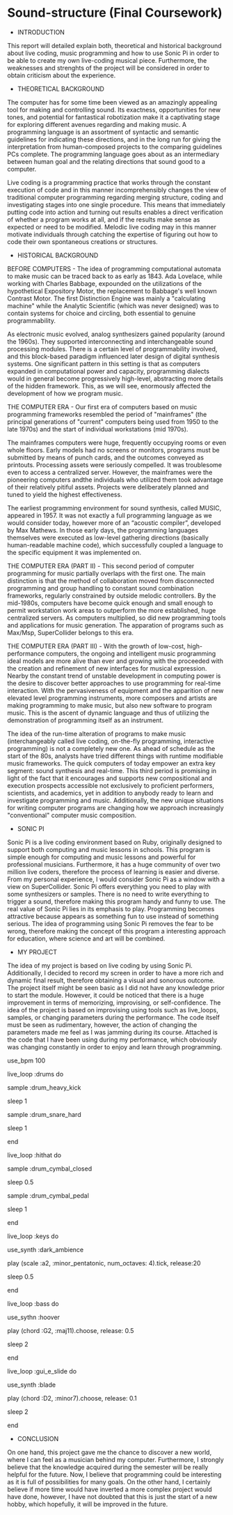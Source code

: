 # Sound-structure (Final Coursework)


- INTRODUCTION

This report will detailed explain both, theoretical and historical background about live coding, music programming and how to use Sonic Pi in order to be able to create my own live-coding musical piece. Furthermore, the weaknesses and strenghts of the project will be considered in order to obtain criticism about the experience.

- THEORETICAL BACKGROUND

The computer has for some time been viewed as an amazingly appealing tool for making and controlling sound. Its exactness, opportunities for new tones, and potential for fantastical robotization make it a captivating stage for exploring different avenues regarding and making music. A programming language is an assortment of syntactic and semantic guidelines for indicating these directions, and in the long run for giving the interpretation from human-composed projects to the comparing guidelines PCs complete. The programming language goes about as an intermediary between human goal and the relating directions that sound good to a computer.

Live coding is a programming practice that works through the constant execution of code and in this manner incomprehensibly changes the view of traditional computer programming regarding merging structure, coding and investigating stages into one single procedure. This means that immediately putting code into action and turning out results enables a direct verification of whether a program works at all, and if the results make sense as expected or need to be modified. Melodic live coding may in this manner motivate individuals through catching the expertise of figuring out how to code their own spontaneous creations or structures.

- HISTORICAL BACKGROUND


BEFORE COMPUTERS - The idea of programming computational automata to make music can be traced back to as early as 1843. Ada Lovelace, while working with Charles Babbage, expounded on the utilizations of the hypothetical Expository Motor, the replacement to Babbage's well known Contrast Motor. The first Distinction Engine was mainly a "calculating machine" while the Analytic Scientific (which was never designed) was to contain systems for choice and circling, both essential to genuine programmability.

As electronic music evolved, analog synthesizers gained popularity (around  the  1960s). They supported interconnecting and interchangeable sound processing modules. There is a  certain level of programmability involved, and this block-based paradigm  influenced later design of digital synthesis systems. One significant pattern in this setting is that as computers expanded in computational power and capacity, programming dialects would in general become progressively high-level, abstracting more details of the hidden framework. This, as we will see, enormously affected the development of how we program music.

THE COMPUTER ERA - Our first era of computers based on music programming frameworks resembled the period of "mainframes" (the principal generations of "current" computers being used from 1950 to the late 1970s) and the start of individual workstations (mid 1970s).

The mainframes computers were huge, frequently occupying rooms or even whole floors. Early models had no screens or monitors, programs must be submitted by means of punch cards, and the outcomes conveyed as printouts. Processing assets were seriously compelled. It was troublesome even to access a centralized server. However,  the mainframes were the pioneering computers andthe individuals who utilized them took advantage of their relatively pitiful assets. Projects were deliberately planned and tuned to yield the highest effectiveness.

The earliest programming environment for sound synthesis, called  MUSIC, appeared in 1957. It was not exactly a full programming language as we would consider today, however more of an “acoustic compiler”, developed by Max Mathews. In those early days, the programming languages themselves were executed as low-level gathering directions (basically human-readable machine code), which successfully coupled a language to the specific equipment it was implemented on.

THE COMPUTER ERA (PART II) - This second period of computer programming for music partially overlaps with the first one. The main distinction is that the method of collaboration moved from disconnected programming and group handling to constant sound combination frameworks, regularly constrained by outside melodic controllers. By the mid-1980s, computers have become quick enough and small enough to permit workstation work areas to outperform the more established, huge centralized servers. As computers multiplied, so did new programming tools and applications for music generation. The apparation of programs such as Max/Msp, SuperCollider belongs to this era.  


THE COMPUTER ERA (PART III) - With the growth of low-cost, high-performance computers, the ongoing and intelligent music programming ideal models are more alive than ever and growing with the proceeded with the creation and refinement of new interfaces for musical expression. Nearby the constant trend of unstable development in computing power is the desire to discover better approaches to use programming for real-time interaction. With the pervasiveness of equipment and the apparition of new elevated level programming instruments, more composers and artists are making programming to make music, but also new software to program music. This is the ascent of dynamic language and thus of utilizing the demonstration of programming itself as an instrument. 

The idea of the run-time alteration of programs to make music (interchangeably  called live coding,  on-the-fly  programming,  interactive  programming) is not a completely new one. As ahead of schedule as the start of the 80s, analysts have tried different things with runtime modifiable music frameworks. The quick computers of today empower an extra key segment: sound synthesis and real-time. This third period is promising in light of the fact that it encourages and supports new compositional and execution prospects accessible not exclusively to proficient performers, scientists, and academics, yet in addition to anybody ready to learn and investigate programming and music. Additionally, the new unique situations for writing computer programs are changing how we approach increasingly "conventional" computer music composition.

- SONIC PI

Sonic Pi is a live coding environment based on Ruby, originally designed to support both computing and music lessons in schools. This program is simple enough for computing and music lessons and powerful for professional musicians. Furthermore, it has a huge community of over two million live coders, therefore the process of learning is easier and diverse. From my personal experience, I would consider Sonic Pi as a window with a view on SuperCollider. Sonic Pi offers everything you need to play with some synthesizers or samples. There is no need to write everything to trigger a sound, therefore making this program handy and funny to use. The real value of Sonic Pi lies in its emphasis to play. Programming becomes attractive because appears as something fun to use instead of something serious. The idea of programming using Sonic Pi removes the fear to be wrong, therefore making the concept of this program a interesting approach for education, where science and art will be combined.

- MY PROJECT 

The idea of my project is based on live coding by using Sonic Pi. Additionally, I decided to record my screen in order to have a more rich and dynamic final result, therefore obtaining a visual and sonorous outcome. The project itself might be seen basic as I did not have any knowledge prior to start the module. However, it could be noticed that there is a huge improvement in terms of memorizing, improvising, or self-confidence.  The idea of the project is based on improvising using tools such as live_loops, samples, or changing parameters during the performance. The code itself must be seen as rudimentary, however, the action of changing the parameters made me feel as I was jamming during its course. Attached is the code that I have been using during my performance, which obviously was changing constantly in order to enjoy and learn through programming.


use_bpm 100

live_loop :drums do

sample :drum_heavy_kick

sleep 1

sample :drum_snare_hard

sleep 1

end

live_loop :hithat do

sample :drum_cymbal_closed

sleep 0.5

sample :drum_cymbal_pedal

sleep 1

end

live_loop :keys do

use_synth :dark_ambience

play (scale :a2, :minor_pentatonic, num_octaves: 4).tick, release:20

sleep 0.5

end

live_loop :bass do

use_sythn :hoover

play (chord :G2, :maj11).choose, release: 0.5

sleep 2

end

live_loop :gui_e_slide do

use_synth :blade

play (chord :D2, :minor7).choose, release: 0.1

sleep 2

end


- CONCLUSION

On one hand, this project gave me the chance to discover a new world, where I can feel as a musician behind my computer. Furthermore, I strongly believe that the knowledge acquired during the semester will be really helpful for the future. Now, I believe that programming could be interesting as it is full of possibilities for many goals. On the other hand, I certainly believe if more time would have inverted a more complex project would have done, however, I have not doubted that this is just the start of a new hobby, which hopefully, it will be improved in the future. 


